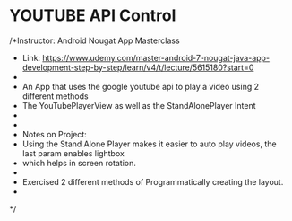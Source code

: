 # YOUTUBE API Control

/*Instructor: Android Nougat App Masterclass
* Link: https://www.udemy.com/master-android-7-nougat-java-app-development-step-by-step/learn/v4/t/lecture/5615180?start=0
*
* An App that uses the google youtube api to play a video using 2 different methods
* The YouTubePlayerView as well as the StandAlonePlayer Intent
*
*
* Notes on Project:
* Using the Stand Alone Player makes it easier to auto play videos, the last param enables lightbox
* which helps in screen rotation.
*
* Exercised 2 different methods of Programmatically creating the layout.
*
*/

